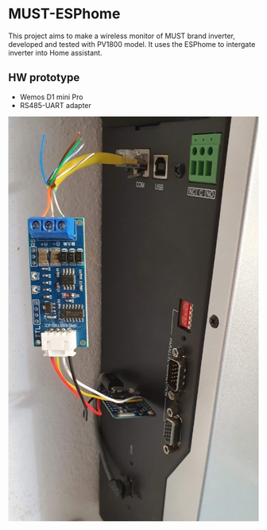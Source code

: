 # MUST-ESPhome
This project aims to make a wireless monitor of MUST brand inverter, developed and tested with PV1800 model. It uses the ESPhome to intergate inverter into Home assistant.

## HW prototype
- Wemos D1 mini Pro
- RS485-UART adapter

![HW](https://github.com/taHC81/MUST-ESPhome/blob/main/MUST-ESPhome-prototype.jpg?raw=true)
